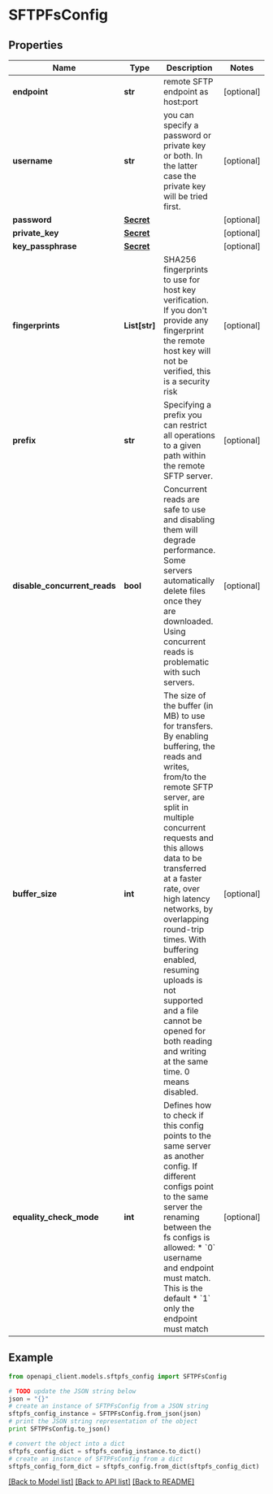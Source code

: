 # SFTPFsConfig


## Properties
Name | Type | Description | Notes
------------ | ------------- | ------------- | -------------
**endpoint** | **str** | remote SFTP endpoint as host:port | [optional]
**username** | **str** | you can specify a password or private key or both. In the latter case the private key will be tried first. | [optional]
**password** | [**Secret**](Secret.md) |  | [optional]
**private_key** | [**Secret**](Secret.md) |  | [optional]
**key_passphrase** | [**Secret**](Secret.md) |  | [optional]
**fingerprints** | **List[str]** | SHA256 fingerprints to use for host key verification. If you don&#39;t provide any fingerprint the remote host key will not be verified, this is a security risk | [optional]
**prefix** | **str** | Specifying a prefix you can restrict all operations to a given path within the remote SFTP server. | [optional]
**disable_concurrent_reads** | **bool** | Concurrent reads are safe to use and disabling them will degrade performance. Some servers automatically delete files once they are downloaded. Using concurrent reads is problematic with such servers. | [optional]
**buffer_size** | **int** | The size of the buffer (in MB) to use for transfers. By enabling buffering, the reads and writes, from/to the remote SFTP server, are split in multiple concurrent requests and this allows data to be transferred at a faster rate, over high latency networks, by overlapping round-trip times. With buffering enabled, resuming uploads is not supported and a file cannot be opened for both reading and writing at the same time. 0 means disabled. | [optional]
**equality_check_mode** | **int** | Defines how to check if this config points to the same server as another config. If different configs point to the same server the renaming between the fs configs is allowed:  * &#x60;0&#x60; username and endpoint must match. This is the default  * &#x60;1&#x60; only the endpoint must match  | [optional]

## Example

```python
from openapi_client.models.sftpfs_config import SFTPFsConfig

# TODO update the JSON string below
json = "{}"
# create an instance of SFTPFsConfig from a JSON string
sftpfs_config_instance = SFTPFsConfig.from_json(json)
# print the JSON string representation of the object
print SFTPFsConfig.to_json()

# convert the object into a dict
sftpfs_config_dict = sftpfs_config_instance.to_dict()
# create an instance of SFTPFsConfig from a dict
sftpfs_config_form_dict = sftpfs_config.from_dict(sftpfs_config_dict)
```
[[Back to Model list]](../README.md#documentation-for-models) [[Back to API list]](../README.md#documentation-for-api-endpoints) [[Back to README]](../README.md)
